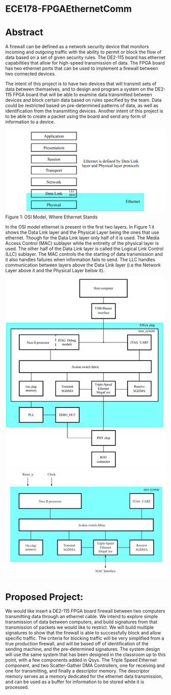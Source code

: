 # ECE178-FPGAEthernetComm

<h1>Abstract</h1>

A firewall can be defined as a network security device that monitors incoming and outgoing traffic with the ability to permit or block the flow of data based on a set of given security rules. The DE2-115 board has ethernet capabilities that allow for high-speed transmission of data. The FPGA board has two ethernet ports that can be used to implement a firewall between two connected devices.

The intent of this project is to have two devices that will transmit sets of data between themselves, and to design and program a system on the DE2-115 FPGA board that will be able to examine data transmitted between devices and block certain data based on rules specified by the team. Data could be restricted based on pre-determined patterns of data, as well as identification from the transmitting devices. Another intent of this project is to be able to create a packet using the board and send any form of information to a device.

![OSI Model Image](https://github.com/vincetrien-ngo/ECE178-FPGAEthernetComm/blob/master/img/osimodel.PNG)
Figure 1: OSI Model, Where Ethernet Stands

In the OSI model ethernet is present in the first two layers. In Figure 1 it shows the Data Link layer and the Physical Layer being the ones that use ethernet. Though for the Data Link layer only half of it is used. The Media Access Control (MAC) sublayer while the entirelty of the physical layer is used. The other half of the Data Link layer is called the Logical Link Control (LLC) sublayer. The MAC controls the the starting of data transmission and it also handles failures when information fails to send. The LLC handles communication between layers above the Data Link layer (i.e the Network Layer above it and the Physical Layer below it). 

![OSI Model Image](https://github.com/vincetrien-ngo/ECE178-FPGAEthernetComm/blob/master/img/blockdiagram.PNG)
![OSI Model Image](https://github.com/vincetrien-ngo/ECE178-FPGAEthernetComm/blob/master/img/qsysblock.PNG)

<h1>Proposed Project:</h1>

We would like insert a DE2-115 FPGA board firewall between two computers transmitting data through an ethernet cable. We intend to explore simple transmission of data between computers, and build signatures from that transmission of packets we would like to restrict. We will build multiple signatures to show that the firewall is able to successfully block and allow specific traffic. The criteria for blocking traffic will be very simplified from a true production firewall, and will be based off of identification of the sending machine, and the pre-determined signatures. 
The system design will use the same system that has been designed in the classroom up to this point, with a few components added in Qsys. The Triple Speed Ethernet component, and two Scatter-Gather DMA Controllers, one for receiving and one for transmitting, and finally a descriptor memory. The descriptor memory serves as a memory dedicated for the ethernet data transmission, and can be used as a buffer for information to be stored while it is processed.
